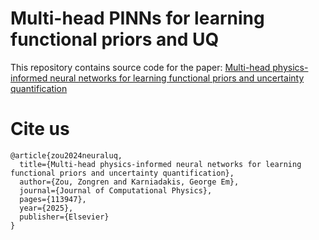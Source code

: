 # Multi-head PINNs for learning functional priors and UQ
This repository contains source code for the paper: [Multi-head physics-informed neural networks for learning functional priors and uncertainty quantification](https://doi.org/10.1016/j.jcp.2025.113947)

# Cite us
```
@article{zou2024neuraluq,
  title={Multi-head physics-informed neural networks for learning functional priors and uncertainty quantification},
  author={Zou, Zongren and Karniadakis, George Em},
  journal={Journal of Computational Physics},
  pages={113947},
  year={2025},
  publisher={Elsevier}
}
```

